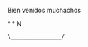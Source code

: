 Bien venidos muchachos


°                        °
            N
            
    \________________/
